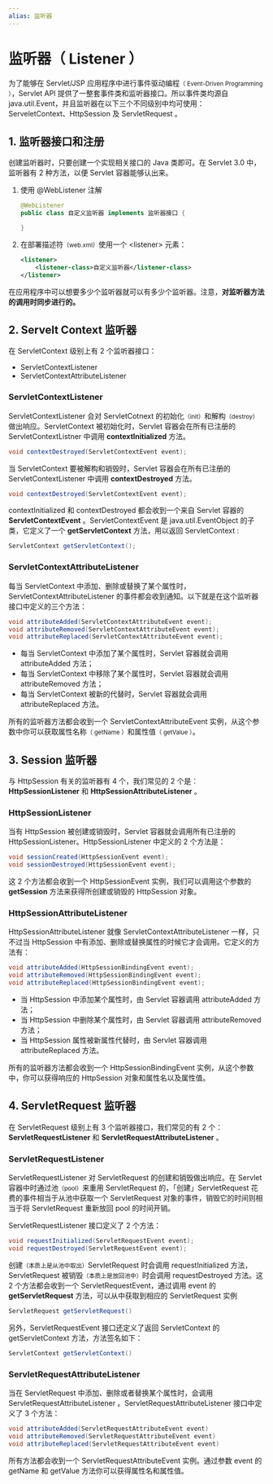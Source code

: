 ```yaml
---
alias: 监听器
---
```



# 监听器（ Listener ）

为了能够在 Servlet/JSP 应用程序中进行事件驱动编程<small>（ Event-Driven Programming ）</small>，Servlet API 提供了一整套事件类和监听器接口。所以事件类均源自 java.util.Event，并且监听器在以下三个不同级别中均可使用：ServeletContext、HttpSession 及 ServletRequest 。

## 1. 监听器接口和注册

创建监听器时，只要创建一个实现相关接口的 Java 类即可。在 Servlet 3.0 中，监听器有 2 种方法，以便 Servlet 容器能够认出来。

1.  使用 @WebListener 注解

	```java
	@WebListener
	public class 自定义监听器 implements 监听器接口 {

	}
	```

2.  在部署描述符<small>（web.xml）</small>使用一个 \<listener\> 元素：

	```xml
	<listener>
		<listener-class>自定义监听器</listener-class>
	</listener>
	```

在应用程序中可以想要多少个监听器就可以有多少个监听器。注意，**对监听器方法的调用时同步进行的。**


## 2. Servelt Context 监听器

在 ServletContext 级别上有 2 个监听器接口：

- ServletContextListener
- ServletContextAttributeListener

### ServletContextListener

ServletContextListener 会对 ServletCotnext 的初始化<small>（init）</small>和解构<small>（destroy）</small>做出响应。ServletContext 被初始化时，Servlet 容器会在所有已注册的 ServletContextListner 中调用 **contextInitialized** 方法。

```java
void contextDestroyed(ServletContextEvent event);
```

当 ServletContext 要被解构和销毁时，Servlet 容器会在所有已注册的 ServletContextListener 中调用 **contextDestroyed** 方法。

```java
void contextDestroyed(ServletContextEvent event);
```

contextInitialized 和 contextDestroyed 都会收到一个来自 Servlet 容器的 **ServletContextEvent** 。ServletContextEvent 是 java.util.EventObject 的子类，它定义了一个 **getServletContext** 方法，用以返回 ServletContext :

```java
ServletContext getServletContext();
```

### ServletContextAttributeListener

每当 ServletContext 中添加、删除或替换了某个属性时，ServletContextAttributeListener 的事件都会收到通知。以下就是在这个监听器接口中定义的三个方法：

```java
void attributeAdded(ServletContextAttributeEvent event);
void attributeRemoved(ServletContextAttributeEvent event);
void attributeReplaced(ServletContextAttributeEvent event);
```

- 每当 ServletContext 中添加了某个属性时，Servlet 容器就会调用 attributeAdded 方法；
- 每当 ServletContext 中移除了某个属性时，Servlet 容器就会调用 attributeRemoved 方法；
- 每当 ServletContext 被新的代替时，Servlet 容器就会调用 attributeReplaced 方法。

所有的监听器方法都会收到一个 ServletContextAttributeEvent 实例，从这个参数中你可以获取属性名称<small>（ getName ）</small>和属性值<small>（ getValue ）</small>。


## 3. Session 监听器

与 HttpSession 有关的监听器有 4 个，我们常见的 2 个是：**HttpSessionListener** 和 **HttpSessionAttributeListener** 。

### HttpSessionListener 

当有 HttpSession 被创建或销毁时，Servlet 容器就会调用所有已注册的 HttpSessionListener。HttpSessionListener 中定义的 2 个方法是：

```java
void sessionCreated(HttpSessionEvent event);
void sessionDestroyed(HttpSessionEvent event);
```

这 2 个方法都会收到一个 HttpSessionEvent 实例，我们可以调用这个参数的 **getSession** 方法来获得所创建或销毁的 HttpSession 对象。

### HttpSessionAttributeListener

HttpSessionAttributeListener 就像 ServletContextAttributeListener 一样，只不过当 HttpSession 中有添加、删除或替换属性的时候它才会调用。它定义的方法有：

```java
void attributeAdded(HttpSessionBindingEvent event);
void attributeRemoved(HttpSessionBindingEvent event);
void attributeReplaced(HttpSessionBindingEvent event);
```

- 当 HttpSession 中添加某个属性时，由 Servlet 容器调用 attributeAdded 方法；
- 当 HttpSession 中删除某个属性时，由 Servlet 容器调用 attributeRemoved 方法；
- 当 HttpSession 属性被新属性代替时，由 Servlet 容器调用 attributeReplaced 方法。

所有的监听器方法都会收到一个 HttpSessionBindingEvent 实例，从这个参数中，你可以获得响应的 HttpSession 对象和属性名以及属性值。

## 4. ServletRequest 监听器

在 ServletRequest 级别上有 3 个监听器接口，我们常见的有 2 个：**ServletRequestListener** 和 **ServletRequestAttributeListener** 。

### ServletRequestListener

ServletRequestListener 对 ServletRequest 的创建和销毁做出响应。在 Servlet 容器中时通过池<small>（pool）</small>来重用 ServletRequest 的，「创建」ServletRequest 花费的事件相当于从池中获取一个 ServletRequest 对象的事件，销毁它的时间则相当于将 ServletRequest 重新放回 pool 的时间开销。

ServletRequestListener 接口定义了 2 个方法：

```java
void requestInitialized(ServletRequestEvent event);
void requestDestroyed(ServletRequestEvent event);
```

创建<small>（本质上是从池中取出）</small>ServletRequest 时会调用 requestInitialized 方法，ServletRequest 被销毁<small>（本质上是放回池中）</small>时会调用 requestDestroyed 方法。这 2 个方法都会收到一个 ServletRequestEvent，通过调用 event 的 **getServletRequest** 方法，可以从中获取到相应的 ServletRequest 实例

```java
ServletRequest getServletRequest()
```

另外，ServletRequestEvent 接口还定义了返回 ServletContext 的 getServletContext 方法，方法签名如下：

```java
ServletContext getServletContext()
```

### ServletRequestAttributeListener

当在 ServletRequest 中添加、删除或者替换某个属性时，会调用 ServletRequestAttributeListener 。ServletRequestAttributeListener 接口中定义了 3 个方法：

```java
void attributeAdded(ServletRequestAttributeEvent event)
void attributeRemoved(ServletRequestAttributeEvent event)
void attributeReplaced(ServletRequestAttributeEvent event)
```

所有方法都会收到一个 ServletRequestAttributeEvent 实例。通过参数 event 的 getName 和 getValue 方法你可以获得属性名和属性值。


